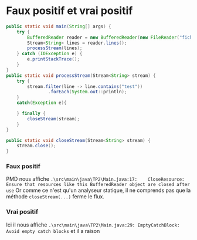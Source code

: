 # Faux positif et vrai positif
````java
public static void main(String[] args) {
    try {
        BufferedReader reader = new BufferedReader(new FileReader("fichier.txt"));
        Stream<String> lines = reader.lines();
        processStream(lines);
    } catch (IOException e) {
        e.printStackTrace();
    }
}
public static void processStream(Stream<String> stream) {
    try {
        stream.filter(line -> line.contains("test"))
                .forEach(System.out::println);
    }
    catch(Exception e){

    } finally {
        closeStream(stream);
    }
}

public static void closeStream(Stream<String> stream) {
    stream.close();
}
````
### Faux positif
PMD nous affiche ``.\src\main\java\TP2\Main.java:17:	CloseResource:	Ensure that resources like this BufferedReader object are closed after use``
Or comme ce n'est qu'un analyseur statique, il ne comprends pas que la méthode ``closeStream(...)`` ferme le flux.

### Vrai positif
Ici il nous affiche ``.\src\main\java\TP2\Main.java:29:	EmptyCatchBlock:	Avoid empty catch blocks`` et il a raison